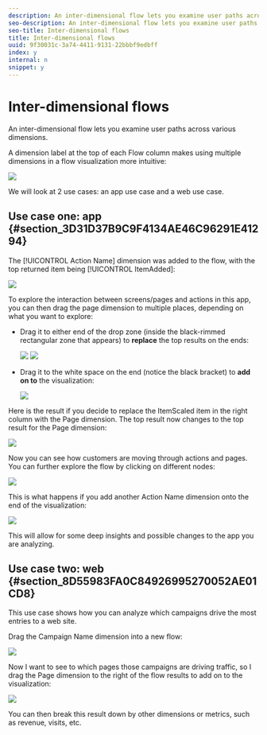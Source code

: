 ```yaml
---
description: An inter-dimensional flow lets you examine user paths across various dimensions.
seo-description: An inter-dimensional flow lets you examine user paths across various dimensions.
seo-title: Inter-dimensional flows
title: Inter-dimensional flows
uuid: 9f30031c-3a74-4411-9131-22bbbf9edbff
index: y
internal: n
snippet: y
---
```


# Inter-dimensional flows

An inter-dimensional flow lets you examine user paths across various dimensions.

A dimension label at the top of each Flow column makes using multiple dimensions in a flow visualization more intuitive:

![](assets/flow.png)

We will look at 2 use cases: an app use case and a web use case.

## Use case one: app {#section_3D31D37B9C9F4134AE46C96291E41294}

The [!UICONTROL Action Name] dimension was added to the flow, with the top returned item being [!UICONTROL ItemAdded]:

![](assets/multi-dimensional-flow.png)

To explore the interaction between screens/pages and actions in this app, you can then drag the page dimension to multiple places, depending on what you want to explore:

* Drag it to either end of the drop zone (inside the black-rimmed rectangular zone that appears) to **replace** the top results on the ends:

  ![](assets/multi-dimensional-flow2.png) ![](assets/multi-dimensional-flow3.png)

* Drag it to the white space on the end (notice the black bracket) to **add on to** the visualization:

  ![](assets/multi-dimensional-flow4.png)

Here is the result if you decide to replace the ItemScaled item in the right column with the Page dimension. The top result now changes to the top result for the Page dimension:

![](assets/multi-dimensional-flow5.png)

Now you can see how customers are moving through actions and pages. You can further explore the flow by clicking on different nodes:

![](assets/multi-dimensional-flow6.png)

This is what happens if you add another Action Name dimension onto the end of the visualization:

![](assets/multi-dimensional-flow7.png)

This will allow for some deep insights and possible changes to the app you are analyzing.

## Use case two: web {#section_8D55983FA0C84926995270052AE01CD8}

This use case shows how you can analyze which campaigns drive the most entries to a web site.

Drag the Campaign Name dimension into a new flow:

![](assets/multi-dimensional-flow8.png)

Now I want to see to which pages those campaigns are driving traffic, so I drag the Page dimension to the right of the flow results to add on to the visualization:

![](assets/multi-dimensional-flow9.png)

You can then break this result down by other dimensions or metrics, such as revenue, visits, etc. 
